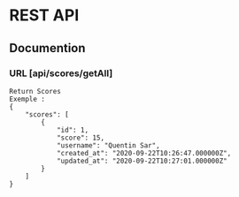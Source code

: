 # REST API
## Documention 

### URL [api/scores/getAll]
```
Return Scores
Exemple : 
{
    "scores": [
        {
            "id": 1,
            "score": 15,
            "username": "Quentin Sar",
            "created_at": "2020-09-22T10:26:47.000000Z",
            "updated_at": "2020-09-22T10:27:01.000000Z"
        }
    ]
}
```
